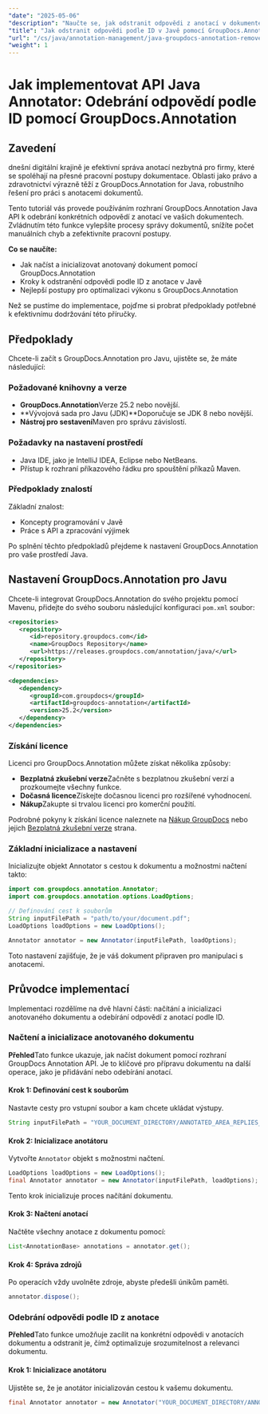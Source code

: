 ```yaml
---
"date": "2025-05-06"
"description": "Naučte se, jak odstranit odpovědi z anotací v dokumentech pomocí rozhraní GroupDocs.Annotation pro Java API. Vylepšete si správu dokumentů pomocí tohoto podrobného návodu."
"title": "Jak odstranit odpovědi podle ID v Javě pomocí GroupDocs.Annotation API"
"url": "/cs/java/annotation-management/java-groupdocs-annotation-remove-replies-by-id/"
"weight": 1
---
```


# Jak implementovat API Java Annotator: Odebrání odpovědí podle ID pomocí GroupDocs.Annotation

## Zavedení

dnešní digitální krajině je efektivní správa anotací nezbytná pro firmy, které se spoléhají na přesné pracovní postupy dokumentace. Oblasti jako právo a zdravotnictví výrazně těží z GroupDocs.Annotation for Java, robustního řešení pro práci s anotacemi dokumentů.

Tento tutoriál vás provede používáním rozhraní GroupDocs.Annotation Java API k odebrání konkrétních odpovědí z anotací ve vašich dokumentech. Zvládnutím této funkce vylepšíte procesy správy dokumentů, snížíte počet manuálních chyb a zefektivníte pracovní postupy.

**Co se naučíte:**
- Jak načíst a inicializovat anotovaný dokument pomocí GroupDocs.Annotation
- Kroky k odstranění odpovědi podle ID z anotace v Javě
- Nejlepší postupy pro optimalizaci výkonu s GroupDocs.Annotation

Než se pustíme do implementace, pojďme si probrat předpoklady potřebné k efektivnímu dodržování této příručky.

## Předpoklady

Chcete-li začít s GroupDocs.Annotation pro Javu, ujistěte se, že máte následující:

### Požadované knihovny a verze
- **GroupDocs.Annotation**Verze 25.2 nebo novější.
- **Vývojová sada pro Javu (JDK)**Doporučuje se JDK 8 nebo novější.
- **Nástroj pro sestavení**Maven pro správu závislostí.

### Požadavky na nastavení prostředí
- Java IDE, jako je IntelliJ IDEA, Eclipse nebo NetBeans.
- Přístup k rozhraní příkazového řádku pro spouštění příkazů Maven.

### Předpoklady znalostí
Základní znalost:
- Koncepty programování v Javě
- Práce s API a zpracování výjimek

Po splnění těchto předpokladů přejdeme k nastavení GroupDocs.Annotation pro vaše prostředí Java.

## Nastavení GroupDocs.Annotation pro Javu

Chcete-li integrovat GroupDocs.Annotation do svého projektu pomocí Mavenu, přidejte do svého souboru následující konfiguraci `pom.xml` soubor:

```xml
<repositories>
   <repository>
      <id>repository.groupdocs.com</id>
      <name>GroupDocs Repository</name>
      <url>https://releases.groupdocs.com/annotation/java/</url>
   </repository>
</repositories>

<dependencies>
   <dependency>
      <groupId>com.groupdocs</groupId>
      <artifactId>groupdocs-annotation</artifactId>
      <version>25.2</version>
   </dependency>
</dependencies>
```

### Získání licence
Licenci pro GroupDocs.Annotation můžete získat několika způsoby:
- **Bezplatná zkušební verze**Začněte s bezplatnou zkušební verzí a prozkoumejte všechny funkce.
- **Dočasná licence**Získejte dočasnou licenci pro rozšířené vyhodnocení.
- **Nákup**Zakupte si trvalou licenci pro komerční použití.

Podrobné pokyny k získání licence naleznete na [Nákup GroupDocs](https://purchase.groupdocs.com/buy) nebo jejich [Bezplatná zkušební verze](https://releases.groupdocs.com/annotation/java/) strana.

### Základní inicializace a nastavení
Inicializujte objekt Annotator s cestou k dokumentu a možnostmi načtení takto:

```java
import com.groupdocs.annotation.Annotator;
import com.groupdocs.annotation.options.LoadOptions;

// Definování cest k souborům
String inputFilePath = "path/to/your/document.pdf";
LoadOptions loadOptions = new LoadOptions();

Annotator annotator = new Annotator(inputFilePath, loadOptions);
```

Toto nastavení zajišťuje, že je váš dokument připraven pro manipulaci s anotacemi.

## Průvodce implementací

Implementaci rozdělíme na dvě hlavní části: načítání a inicializaci anotovaného dokumentu a odebírání odpovědí z anotací podle ID.

### Načtení a inicializace anotovaného dokumentu

**Přehled**Tato funkce ukazuje, jak načíst dokument pomocí rozhraní GroupDocs Annotation API. Je to klíčové pro přípravu dokumentu na další operace, jako je přidávání nebo odebírání anotací.

#### Krok 1: Definování cest k souborům
Nastavte cesty pro vstupní soubor a kam chcete ukládat výstupy.
```java
String inputFilePath = "YOUR_DOCUMENT_DIRECTORY/ANNOTATED_AREA_REPLIES_5";
```

#### Krok 2: Inicializace anotátoru
Vytvořte `Annotator` objekt s možnostmi načtení.
```java
LoadOptions loadOptions = new LoadOptions();
final Annotator annotator = new Annotator(inputFilePath, loadOptions);
```
Tento krok inicializuje proces načítání dokumentu.

#### Krok 3: Načtení anotací
Načtěte všechny anotace z dokumentu pomocí:
```java
List<AnnotationBase> annotations = annotator.get();
```

#### Krok 4: Správa zdrojů
Po operacích vždy uvolněte zdroje, abyste předešli únikům paměti.
```java
annotator.dispose();
```

### Odebrání odpovědi podle ID z anotace

**Přehled**Tato funkce umožňuje zacílit na konkrétní odpovědi v anotacích dokumentu a odstranit je, čímž optimalizuje srozumitelnost a relevanci dokumentu.

#### Krok 1: Inicializace anotátoru
Ujistěte se, že je anotátor inicializován cestou k vašemu dokumentu.
```java
final Annotator annotator = new Annotator("YOUR_DOCUMENT_DIRECTORY/ANNOTATED_AREA_REPLIES_5